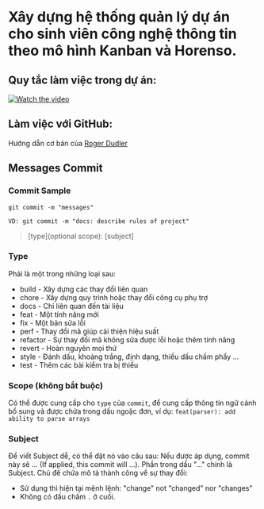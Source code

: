 # Xây dựng hệ thống quản lý dự án cho sinh viên công nghệ thông tin theo mô hình Kanban và Horenso.

## Quy tắc làm việc trong dự án:
[![Watch the video](https://i.imgur.com/vKb2F1B.png)](https://youtu.be/laa6VfksVug)

## Làm việc với GitHub:

Hướng dẫn cơ bản của [Roger Dudler](https://rogerdudler.github.io/git-guide/index.vi.html)

## Messages Commit
### Commit Sample

```
git commit -m "messages"

VD: git commit -m "docs: describe rules of project"
```

> [type](optional scope): [subject]

### Type
Phải là một trong những loại sau:
 * build - Xây dựng các thay đổi liên quan
 * chore - Xây dựng quy trình hoặc thay đổi công cụ phụ trợ
 * docs - Chỉ liên quan đến tài liệu
 * feat - Một tính năng mới
 * fix - Một bản sửa lỗi
 * perf - Thay đổi mã giúp cải thiện hiệu suất
 * refactor - Sự thay đổi mã không sửa được lỗi hoặc thêm tính năng
 * revert - Hoàn nguyên mọi thứ
 * style - Đánh dấu, khoảng trắng, định dạng, thiếu dấu chấm phẩy ...
 * test - Thêm các bài kiểm tra bị thiếu

### Scope (không bắt buộc)
Có thể được cung cấp cho `type` của `commit`, để cung cấp thông tin ngữ cảnh bổ sung và được chứa trong dấu ngoặc đơn, ví dụ: `feat(parser): add ability to parse arrays`

### Subject
Để viết Subject dễ, có thể đặt nó vào câu sau: Nếu được áp dụng, commit này sẽ ... (If applied, this commit will ...). Phần trong dấu "..." chính là Subject.
Chủ đề chứa mô tả thành công về sự thay đổi:
* Sử dụng thì hiện tại mệnh lệnh: "change" not "changed" nor "changes"
* Không có dấu chấm `.` ở cuối.
